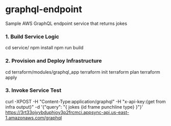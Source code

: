 # graphql-endpoint
Sample AWS GraphQL endpoint service that returns jokes

### 1. Build Service Logic

cd service/
npm install
npm run build

### 2. Provision and Deploy Infrastructure

cd terraform/modules/graphql_app
terraform init
terraform plan
terraform apply

### 3. Invoke Service Test

curl -XPOST -H "Content-Type:application/graphql" -H "x-api-key:{get from infra output}" -d '{"query": "{ jokes {id frame punchline type} }"}' https://3rt33ojyvbduphjoy3p2frcmci.appsync-api.us-east-1.amazonaws.com/graphql